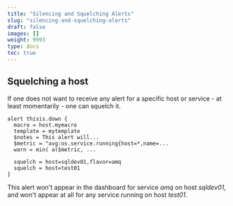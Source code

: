 ```yaml
---
title: "Silencing and Squelching Alerts"
slug: "silencing-and-squelching-alerts"
draft: false
images: []
weight: 9993
type: docs
toc: true
---
```


## Squelching a host
If one does not want to receive any alert for a specific host or service - at least momentarily - one can squelch it.

    alert thisis.down {
      macro = host.mymacro
      template = mytemplate
      $notes = This alert will...
      $metric = "avg:os.service.running{host=*,name=...
      warn = min( a($metric, ...

      squelch = host=sqldev01,flavor=amq
      squelch = host=test01
    }

This alert won't appear in the dashboard for service *amq* on host *sqldev01*, and won't appear at all for any service running on host *test01*.


